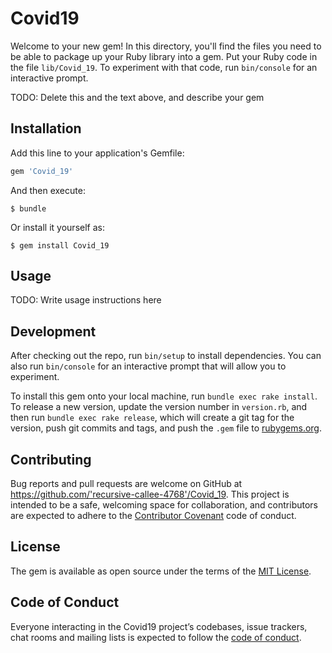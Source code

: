 # Covid19

Welcome to your new gem! In this directory, you'll find the files you need to be able to package up your Ruby library into a gem. Put your Ruby code in the file `lib/Covid_19`. To experiment with that code, run `bin/console` for an interactive prompt.

TODO: Delete this and the text above, and describe your gem

## Installation

Add this line to your application's Gemfile:

```ruby
gem 'Covid_19'
```

And then execute:

    $ bundle

Or install it yourself as:

    $ gem install Covid_19

## Usage

TODO: Write usage instructions here

## Development

After checking out the repo, run `bin/setup` to install dependencies. You can also run `bin/console` for an interactive prompt that will allow you to experiment.

To install this gem onto your local machine, run `bundle exec rake install`. To release a new version, update the version number in `version.rb`, and then run `bundle exec rake release`, which will create a git tag for the version, push git commits and tags, and push the `.gem` file to [rubygems.org](https://rubygems.org).

## Contributing

Bug reports and pull requests are welcome on GitHub at https://github.com/'recursive-callee-4768'/Covid_19. This project is intended to be a safe, welcoming space for collaboration, and contributors are expected to adhere to the [Contributor Covenant](http://contributor-covenant.org) code of conduct.

## License

The gem is available as open source under the terms of the [MIT License](https://opensource.org/licenses/MIT).

## Code of Conduct

Everyone interacting in the Covid19 project’s codebases, issue trackers, chat rooms and mailing lists is expected to follow the [code of conduct](https://github.com/'recursive-callee-4768'/Covid_19/blob/master/CODE_OF_CONDUCT.md).
